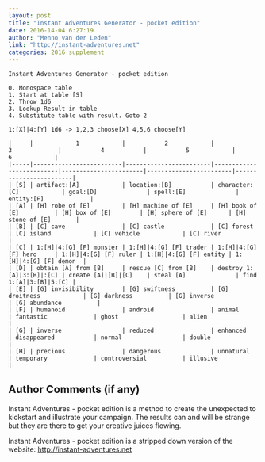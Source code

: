 ```yaml
---
layout: post
title: "Instant Adventures Generator - pocket edition"
date: 2016-14-04 6:27:19
author: "Menno van der Leden"
link: "http://instant-adventures.net"
categories: 2016 supplement
---
```

```
Instant Adventures Generator - pocket edition

0. Monospace table
1. Start at table [S] 
2. Throw 1d6 
3. Lookup Result in table
4. Substitute table with result. Goto 2

1:[X]|4:[Y] 1d6 -> 1,2,3 choose[X] 4,5,6 choose[Y]

|     |            1            |           2            |            3             |           4           |           5            |           6            |
|-----|-------------------------|------------------------|--------------------------|-----------------------|------------------------|------------------------|
| [S] | artifact:[A]            | location:[B]           | character:[C]            | goal:[D]              | spell:[E]              | entity:[F]             |
| [A] | [H] robe of [E]         | [H] machine of [E]     | [H] book of [E]          | [H] box of [E]        | [H] sphere of [E]      | [H] stone of [E]       |
| [B] | [C] cave                | [C] castle             | [C] forest               | [C] island            | [C] vehicle            | [C] river              |
| [C] | 1:[H]|4:[G] [F] monster | 1:[H]|4:[G] [F] trader | 1:[H]|4:[G] [F] hero     | 1:[H]|4:[G] [F] ruler | 1:[H]|4:[G] [F] entity | 1:[H]|4:[G] [F] demon  |
| [D] | obtain [A] from [B]     | rescue [C] from [B]    | destroy 1:[A]|3:[B]|:[C] | create [A]|[B]|[C]    | steal [A]              | find 1:[A]|3:[B]|5:[C] |
| [E] | [G] invisibility        | [G] swiftness          | [G] droitness            | [G] darkness          | [G] inverse            | [G] abundance          |
| [F] | humanoid                | android                | animal                   | fantastic             | ghost                  | alien                  |
| [G] | inverse                 | reduced                | enhanced                 | disappeared           | normal                 | double                 |
| [H] | precious                | dangerous              | unnatural                | temporary             | controversial          | illusive               |
```
## Author Comments (if any)

Instant Adventures - pocket edition is a method to create the unexpected to kickstart and illustrate your campaign. The results can and will be strange but they are there to get your creative juices flowing.

Instant Adventures - pocket edition is a stripped down version of the website: http://instant-adventures.net
